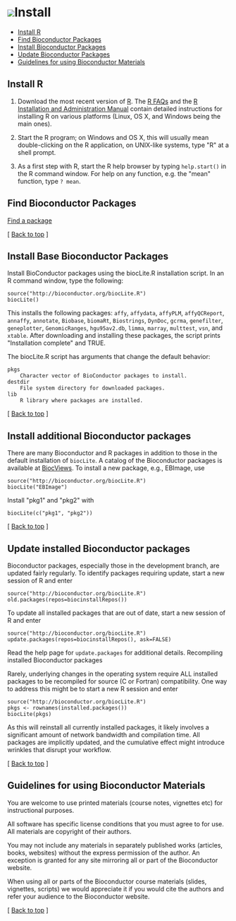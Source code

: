 ![](/images/icons/install.gif)Install
===========================================================

* [Install R](#install-R)  
* [Find Bioconductor Packages](#find-bioconductor-packages)  
* [Install Bioconductor Packages](#install-bioconductor-packages)  
* [Update Bioconductor Packages](#update-bioconductor-packages)
* [Guidelines for using Bioconductor Materials](#guideline-using-bioc)

<h2 id="install-R">Install R</h2>

1. Download the most recent version of [R][].  The [R FAQs][] and the [R
Installation and Administration Manual][1] contain detailed instructions
for installing R on various platforms (Linux, OS X, and Windows being
the main ones).

[R]: http://www.r-project.org/
[R FAQs]: http://cran.r-project.org/faqs.html
[1]: http://cran.r-project.org/doc/manuals/R-admin.html

2. Start the R program; on Windows and OS X, this will usually mean
   double-clicking on the R application, on UNIX-like systems, type
   "R" at a shell prompt.
   
3. As a first step with R, start the R help browser by typing
   `help.start()` in the R command window. For help on any
   function, e.g. the "mean" function, type `? mean`.


<h2 id="find-bioconductor-packages">Find Bioconductor Packages</h2>

[Find a package](http://www.bioconductor.org/packages/devel/BiocViews.html)

<p class="back_to_top">[ <a href="#top">Back to top</a> ]</p>


<h2 id="install-bioconductor-packages">Install Base Bioconductor Packages</h2>


Install BioConductor packages using the biocLite.R installation
script. In an R command window, type the following:

    source("http://bioconductor.org/biocLite.R")
    biocLite()

This installs the following packages: `affy`, `affydata`, `affyPLM`,
`affyQCReport`, `annaffy`, `annotate`, `Biobase`, `biomaRt`, `Biostrings`,
`DynDoc`, `gcrma`, `genefilter`, `geneplotter`, `GenomicRanges`,
`hgu95av2.db`, `limma`, `marray`, `multtest`, `vsn`, and `xtable`.
After downloading and installing these packages, the script prints
"Installation complete" and TRUE.

The biocLite.R script has arguments that change the default behavior:

    pkgs
        Character vector of BioConductor packages to install.
    destdir
        File system directory for downloaded packages.
    lib
        R library where packages are installed.

<p class="back_to_top">[ <a href="#top">Back to top</a> ]</p>

<h2>Install additional Bioconductor packages</h2>

There are many Bioconductor and R packages in addition to those in the
default installation of `biocLite`. A catalog of the Bioconductor
packages is available at
[BiocViews](http://www.bioconductor.org/packages/release/BiocViews.html).
To install a new package, e.g., EBImage, use

    source("http://bioconductor.org/biocLite.R")
    biocLite("EBImage")

Install "pkg1" and "pkg2" with

    biocLite(c("pkg1", "pkg2"))

<p class="back_to_top">[ <a href="#top">Back to top</a> ]</p>


<h2 id="update-bioconductor-packages">Update installed Bioconductor packages</h2>

Bioconductor packages, especially those in the development branch, are
updated fairly regularly. To identify packages requiring update, start
a new session of R and enter

    source("http://bioconductor.org/biocLite.R")
    old.packages(repos=biocinstallRepos())

To update all installed packages that are out of date, start a new
session of R and enter

    source("http://bioconductor.org/biocLite.R")
    update.packages(repos=biocinstallRepos(), ask=FALSE)

Read the help page for `update.packages` for additional details.
Recompiling installed Bioconductor packages

Rarely, underlying changes in the operating system require ALL
installed packages to be recompiled for source (C or Fortran)
compatibility. One way to address this might be to start a new R
session and enter

    source("http://bioconductor.org/biocLite.R")
    pkgs <- rownames(installed.packages())
    biocLite(pkgs)

As this will reinstall all currently installed packages, it likely
involves a significant amount of network bandwidth and compilation
time. All packages are implicitly updated, and the cumulative effect
might introduce wrinkles that disrupt your workflow.

<p class="back_to_top">[ <a href="#top">Back to top</a> ]</p>


<h2 id="guideline-using-bioc">Guidelines for using Bioconductor Materials</h2>

You are welcome to use printed materials (course notes, vignettes etc) for
instructional purposes. 

All software has specific license conditions that you must agree to for
use. All materials are copyright of their authors. 

You may not include any materials in separately published works (articles,
books, websites) without the express permission of the author. An exception is
granted for any site mirroring all or part of the Bioconductor website. 

When using all or parts of the Bioconductor course materials (slides,
vignettes, scripts) we would appreciate it if you would cite the authors and
refer your audience to the Bioconductor website. 

<p class="back_to_top">[ <a href="#top">Back to top</a> ]</p>
